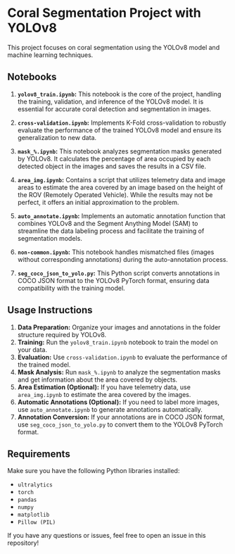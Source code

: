# Coral Segmentation Project with YOLOv8

This project focuses on coral segmentation using the YOLOv8 model and machine learning techniques.

## Notebooks

1. **`yolov8_train.ipynb`:** This notebook is the core of the project, handling the training, validation, and inference of the YOLOv8 model. It is essential for accurate coral detection and segmentation in images.

2. **`cross-validation.ipynb`:** Implements K-Fold cross-validation to robustly evaluate the performance of the trained YOLOv8 model and ensure its generalization to new data.

3. **`mask_%.ipynb`:** This notebook analyzes segmentation masks generated by YOLOv8. It calculates the percentage of area occupied by each detected object in the images and saves the results in a CSV file.

4. **`area_img.ipynb`:** Contains a script that utilizes telemetry data and image areas to estimate the area covered by an image based on the height of the ROV (Remotely Operated Vehicle). While the results may not be perfect, it offers an initial approximation to the problem.

5. **`auto_annotate.ipynb`:** Implements an automatic annotation function that combines YOLOv8 and the Segment Anything Model (SAM) to streamline the data labeling process and facilitate the training of segmentation models.

6. **`non-common.ipynb`:** This notebook handles mismatched files (images without corresponding annotations) during the auto-annotation process.

7. **`seg_coco_json_to_yolo.py`:** This Python script converts annotations in COCO JSON format to the YOLOv8 PyTorch format, ensuring data compatibility with the training model.


## Usage Instructions

1. **Data Preparation:** Organize your images and annotations in the folder structure required by YOLOv8.
2. **Training:** Run the `yolov8_train.ipynb` notebook to train the model on your data.
3. **Evaluation:** Use `cross-validation.ipynb` to evaluate the performance of the trained model.
4. **Mask Analysis:** Run `mask_%.ipynb` to analyze the segmentation masks and get information about the area covered by objects.
5. **Area Estimation (Optional):** If you have telemetry data, use `area_img.ipynb` to estimate the area covered by the images.
6. **Automatic Annotations (Optional):** If you need to label more images, use `auto_annotate.ipynb` to generate annotations automatically.
7. **Annotation Conversion:** If your annotations are in COCO JSON format, use `seg_coco_json_to_yolo.py` to convert them to the YOLOv8 PyTorch format.

## Requirements

Make sure you have the following Python libraries installed:

- `ultralytics`
- `torch`
- `pandas`
- `numpy`
- `matplotlib`
- `Pillow (PIL)`

If you have any questions or issues, feel free to open an issue in this repository!
